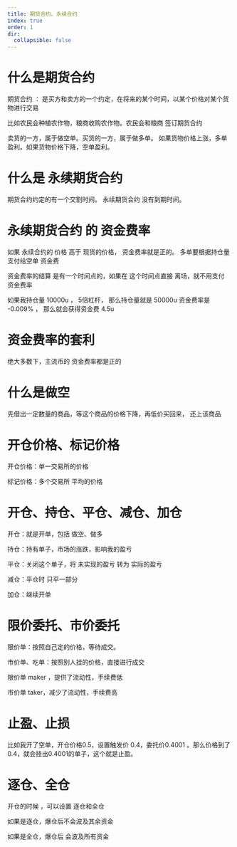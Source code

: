 ```yaml
---
title: 期货合约、永续合约
index: true
order: 1
dir:
  collapsible: false
---
```


# 什么是期货合约

期货合约 ： 是买方和卖方的一个约定，在将来的某个时间，以某个价格对某个货物进行交易

比如农民会种植农作物，粮商收购农作物。农民会和粮商 签订期货合约

卖货的一方，属于做空单。买货的一方，属于做多单。 如果货物价格上涨，多单盈利。如果货物价格下降，空单盈利。


# 什么是 永续期货合约
期货合约约定的有一个交割时间。
永续期货合约 没有到期时间。

# 永续期货合约 的 资金费率

如果 永续合约的 价格 高于 现货的价格， 资金费率就是正的。 多单要根据持仓量 支付给空单 资金费

资金费率的结算 是有一个时间点的，如果在 这个时间点直接 离场，就不用支付 资金费率


如果我持仓量 10000u ， 5倍杠杆， 那么持仓量就是 50000u
资金费率是 -0.009% ， 那么就会获得资金费 4.5u 

# 资金费率的套利

绝大多数下，主流币的 资金费率都是正的

# 什么是做空
先借出一定数量的商品，等这个商品的价格下降，再低价买回来， 还上该商品


# 开仓价格、标记价格
开仓价格：单一交易所的价格

标记价格：多个交易所 平均的价格


# 开仓、持仓、平仓、减仓、加仓

开仓：就是开单，包括 做空、做多

持仓：持有单子，市场的涨跌，影响我的盈亏

平仓：关闭这个单子，将 未实现的盈亏 转为 实际的盈亏

减仓：平仓时 只平一部分

加仓：继续开单

# 限价委托、市价委托

限价单：按照自己定的价格，等待成交。

市价单、吃单：按照别人挂的价格，直接进行成交

限价单 maker ，提供了流动性，手续费低

市价单 taker，减少了流动性，手续费高


# 止盈、止损

比如我开了空单，开仓价格0.5，设置触发价 0.4，委托价0.4001 。那么价格到了0.4，就会挂出0.4001的单子，这个就是止盈。

# 逐仓、全仓

开仓的时候 ，可以设置 逐仓和全仓

如果是逐仓，爆仓后不会波及其余资金

如果是全仓，爆仓后 会波及所有资金






